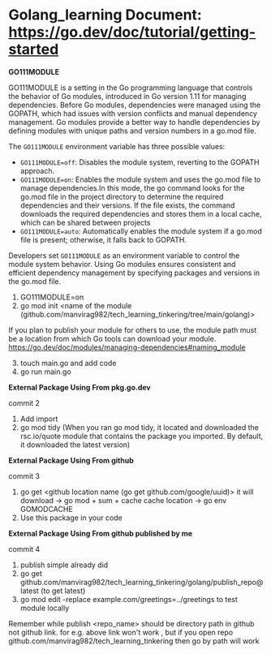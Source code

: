 # Golang_learning Document: https://go.dev/doc/tutorial/getting-started


**GO111MODULE**

GO111MODULE is a setting in the Go programming language that controls the behavior of Go modules, introduced in Go version 1.11 for managing dependencies. Before Go modules, dependencies were managed using the GOPATH, which had issues with version conflicts and manual dependency management. Go modules provide a better way to handle dependencies by defining modules with unique paths and version numbers in a go.mod file.

The `GO111MODULE` environment variable has three possible values:
- `GO111MODULE=off`: Disables the module system, reverting to the GOPATH approach.
- `GO111MODULE=on`: Enables the module system and uses the go.mod file to manage dependencies.In this mode, the go command looks for the go.mod file in the project directory to determine the required dependencies and their versions. If the file exists, the command downloads the required dependencies and stores them in a local cache, which can be shared between projects
- `GO111MODULE=auto`: Automatically enables the module system if a go.mod file is present; otherwise, it falls back to GOPATH.

Developers set `GO111MODULE` as an environment variable to control the module system behavior. Using Go modules ensures consistent and efficient dependency management by specifying packages and versions in the go.mod file.


1. GO111MODULE=on
2. go mod init  <name of the module (github.com/manvirag982/tech_learning_tinkering/tree/main/golang)>   

If you plan to publish your module for others to use, the module path must be a location from which Go tools can download your module. https://go.dev/doc/modules/managing-dependencies#naming_module

3. touch main.go and add code
4. go run main.go


**External Package Using From pkg.go.dev**

commit 2

1. Add import 
2. go mod tidy (When you ran go mod tidy, it located and downloaded the rsc.io/quote module that contains the package you imported. By default, it downloaded the latest version)


**External Package Using From github**

commit 3

1. go get <github location name (go get github.com/google/uuid)>
it will download -> go mod + sum + cache
cache location ->  go env GOMODCACHE
2. Use this package in your code 

**External Package Using From github published by me**

commit 4

1. publish simple already did
2. go get github.com/manvirag982/tech_learning_tinkering/golang/publish_repo@latest  (to get latest) 
3. go mod edit -replace example.com/greetings=../greetings to test module locally

Remember while publish <repo_name> should be directory path in github not github link.
for e.g. above link won't work , but if you open repo github.com/manvirag982/tech_learning_tinkering
then go by path will work



